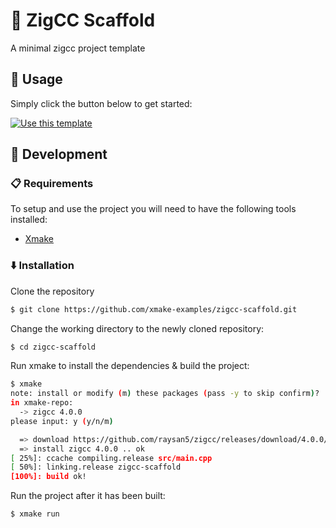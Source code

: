 # 🌱 ZigCC Scaffold

A minimal zigcc project template

## 🦄 Usage

Simply click the button below to get started:

[![Use this template](https://img.shields.io/badge/use%20this%20template-brightgreen.svg?longCache=true&style=for-the-badge)](https://github.com/xmake-examples/zigcc-scaffold/generate)

## 🔨 Development

###  📋 Requirements

To setup and use the project you will need to have the following tools installed:
 - [Xmake](https://xmake.io/)

###  ⬇️ Installation

Clone the repository

```bash
$ git clone https://github.com/xmake-examples/zigcc-scaffold.git
```

Change the working directory to the newly cloned repository:

```bash
$ cd zigcc-scaffold
```

Run xmake to install the dependencies & build the project:

```bash
$ xmake
note: install or modify (m) these packages (pass -y to skip confirm)?
in xmake-repo:
  -> zigcc 4.0.0
please input: y (y/n/m)

  => download https://github.com/raysan5/zigcc/releases/download/4.0.0/zigcc-4.0.0_macos.tar.gz .. ok
  => install zigcc 4.0.0 .. ok
[ 25%]: ccache compiling.release src/main.cpp
[ 50%]: linking.release zigcc-scaffold
[100%]: build ok!
```

Run the project after it has been built:

```bash
$ xmake run
```


